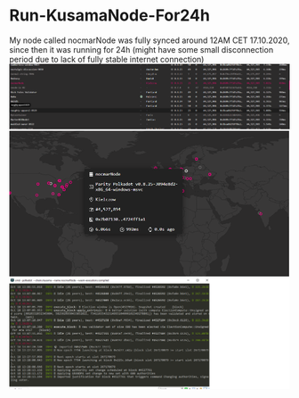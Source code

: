 # Run-KusamaNode-For24h

My node called nocmarNode was fully synced around 12AM CET 17.10.2020, since then it was running for 24h (might have some small disconnection period due to lack of fully stable internet connection)
![Screenshot](NodeList.png)
![Screenshot](nodeMap.png)
![Screenshot](nodeinSyncConsole.png)


